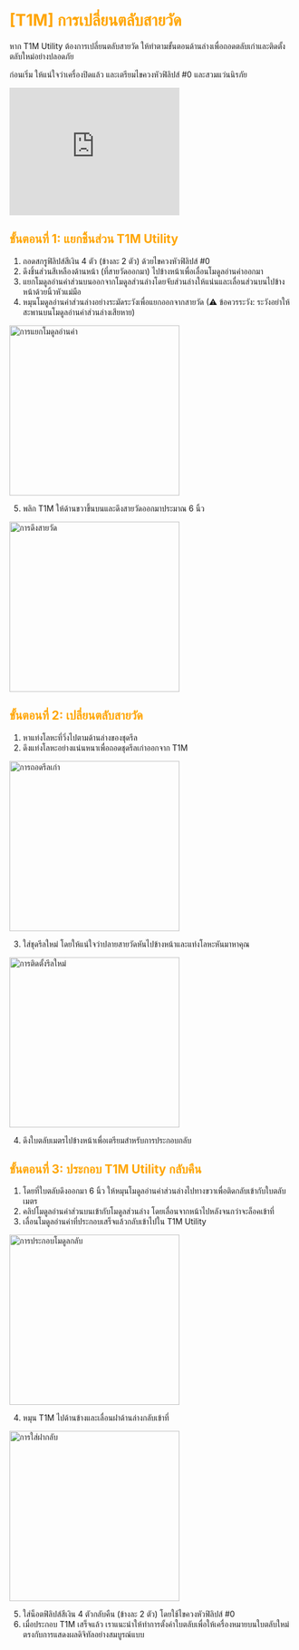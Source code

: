 # <span style="color: orange">[T1M] การเปลี่ยนตลับสายวัด</span>

หาก T1M Utility ต้องการเปลี่ยนตลับสายวัด ให้ทำตามขั้นตอนด้านล่างเพื่อถอดตลับเก่าและติดตั้งตลับใหม่อย่างปลอดภัย

ก่อนเริ่ม ให้แน่ใจว่าเครื่องปิดแล้ว และเตรียมไขควงหัวฟิลิปส์ #0 และสวมแว่นนิรภัย

<iframe width="300" height="225" src="https://youtu.be/n24xsvN4WRQ" frameborder="0" allowfullscreen></iframe>

## <span style="color: orange">ขั้นตอนที่ 1: แยกชิ้นส่วน T1M Utility</span>

1. ถอดสกรูฟิลิปส์สีเงิน 4 ตัว (ข้างละ 2 ตัว) ด้วยไขควงหัวฟิลิปส์ #0
2. ดึงชิ้นส่วนสีเหลืองด้านหน้า (ที่สายวัดออกมา) ไปข้างหน้าเพื่อเลื่อนโมดูลอ่านค่าออกมา
3. แยกโมดูลอ่านค่าส่วนบนออกจากโมดูลส่วนล่างโดยจับส่วนล่างให้แน่นและเลื่อนส่วนบนไปข้างหน้าด้วยนิ้วหัวแม่มือ
4. หมุนโมดูลอ่านค่าส่วนล่างอย่างระมัดระวังเพื่อแยกออกจากสายวัด (⚠ ข้อควรระวัง: ระวังอย่าให้สะพานบนโมดูลอ่านค่าส่วนล่างเสียหาย)

<img src="https://support.reekon.tools/hc/article_attachments/38091738230548" alt="การแยกโมดูลอ่านค่า" width="300">

5. พลิก T1M ให้ด้านขวาขึ้นบนและดึงสายวัดออกมาประมาณ 6 นิ้ว

<img src="https://support.reekon.tools/hc/article_attachments/38091738232468" alt="การดึงสายวัด" width="300">

## <span style="color: orange">ขั้นตอนที่ 2: เปลี่ยนตลับสายวัด</span>

1. หาแท่งโลหะที่วิ่งไปตามด้านล่างของชุดรีล
2. ดึงแท่งโลหะอย่างแน่นหนาเพื่อถอดชุดรีลเก่าออกจาก T1M

<img src="https://support.reekon.tools/hc/article_attachments/38091723354644" alt="การถอดรีลเก่า" width="300">

3. ใส่ชุดรีลใหม่ โดยให้แน่ใจว่าปลายสายวัดหันไปข้างหน้าและแท่งโลหะหันมาหาคุณ

<img src="https://support.reekon.tools/hc/article_attachments/38091738235284" alt="การติดตั้งรีลใหม่" width="300">

4. ดึงใบตลับเมตรไปข้างหน้าเพื่อเตรียมสำหรับการประกอบกลับ

## <span style="color: orange">ขั้นตอนที่ 3: ประกอบ T1M Utility กลับคืน</span>

1. โดยที่ใบตลับดึงออกมา 6 นิ้ว ให้หมุนโมดูลอ่านค่าส่วนล่างไปทางขวาเพื่อติดกลับเข้ากับใบตลับเมตร
2. คลิปโมดูลอ่านค่าส่วนบนเข้ากับโมดูลส่วนล่าง โดยเลื่อนจากหน้าไปหลังจนกว่าจะล็อคเข้าที่
3. เลื่อนโมดูลอ่านค่าที่ประกอบเสร็จแล้วกลับเข้าไปใน T1M Utility

<img src="https://support.reekon.tools/hc/article_attachments/38091738237460" alt="การประกอบโมดูลกลับ" width="300">

4. หมุน T1M ไปด้านข้างและเลื่อนฝาด้านล่างกลับเข้าที่

<img src="https://support.reekon.tools/hc/article_attachments/38091723358996" alt="การใส่ฝากลับ" width="300">

5. ใส่น็อตฟิลิปส์สีเงิน 4 ตัวกลับคืน (ข้างละ 2 ตัว) โดยใช้ไขควงหัวฟิลิปส์ #0
6. เมื่อประกอบ T1M เสร็จแล้ว เราแนะนำให้ทำการตั้งค่าใบตลับเพื่อให้เครื่องหมายบนใบตลับใหม่ตรงกับการแสดงผลดิจิทัลอย่างสมบูรณ์แบบ
